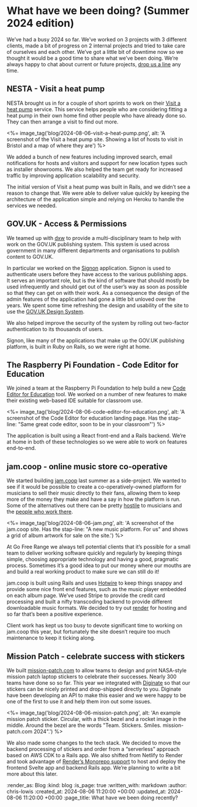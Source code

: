 # What have we been doing? (Summer 2024 edition)

We’ve had a busy 2024 so far. We’ve worked on 3 projects with 3 different clients, made a bit of progress on 2 internal projects and tried to take care of ourselves and each other. We’ve got a little bit of downtime now so we thought it would be a good time to share what we’ve been doing. We’re always happy to chat about current or future projects, [drop us a line](mailto:lets@gofreerange.com) any time.

## NESTA - Visit a heat pump

NESTA brought us in for a couple of short sprints to work on their [Visit a heat pump](https://app.visitaheatpump.com/) service. This service helps people who are considering fitting a heat pump in their own home find other people who have already done so. They can then arrange a visit to find out more.

<%= image_tag('blog/2024-08-06-visit-a-heat-pump.png', alt: 'A screenshot of the Visit a heat pump site. Showing a list of hosts to visit in Bristol and a map of where they are') %>

We added a bunch of new features including improved search, email notifications for hosts and visitors and support for new location types such as installer showrooms. We also helped the team get ready for increased traffic by improving application scalability and security.

The initial version of Visit a heat pump was built in Rails, and we didn’t see a reason to change that. We were able to deliver value quickly by keeping the architecture of the application simple and relying on Heroku to handle the services we needed.

## GOV.UK - Access & Permissions

We teamed up with [dxw](https://www.dxw.com/) to provide a multi-disciplinary team to help with work on the GOV.UK publishing system. This system is used across government in many different departments and organisations to publish content to GOV.UK.

In particular we worked on the [Signon](https://github.com/alphagov/signon) application. Signon is used to authenticate users before they have access to the various publishing apps. It serves an important role, but is the kind of software that should mostly be used infrequently and should get out of the user’s way as soon as possible so that they can get on with their work. As a consequence the design of the admin features of the application had gone a little bit unloved over the years. We spent some time refreshing the design and usability of the site to use the [GOV.UK Design System](https://design-system.service.gov.uk/).

We also helped improve the security of the system by rolling out two-factor authentication to its thousands of users.

Signon, like many of the applications that make up the GOV.UK publishing platform, is built in Ruby on Rails, so we were right at home.

## The Raspberry Pi Foundation - Code Editor for Education

We joined a team at the Raspberry Pi Foundation to help build a new [Code Editor for Education]([https://editor.raspberrypi.org/en/education](https://editor.raspberrypi.org/en/education)) tool. We worked on a number of new features to make their existing web-based IDE suitable for classroom use.

<%= image_tag('blog/2024-08-06-code-editor-for-education.png', alt: 'A screenshot of the Code Editor for education landing page. Has the stap-line: "Same great code editor, soon to be in your classroom"') %>

The application is built using a React front-end and a Rails backend. We’re at home in both of these technologies so we were able to work on features end-to-end.

## jam.coop - online music store co-operative

We started building [jam.coop](https://jam.coop) last summer as a side-project. We wanted to see if it would be possible to create a co-operatively-owned platform for musicians to sell their music directly to their fans, allowing them to keep more of the money they make and have a say in how the platform is run. Some of the alternatives out there can be pretty [hostile](https://en.wikipedia.org/wiki/Criticism\_of\_Spotify) to musicians and the [people who work there](https://jacobin.com/2023/12/bandcamp-music-streaming-sale-tech-workers-union-layoffs-organizing).

<%= image_tag('blog/2024-08-06-jam.png', alt: 'A screenshot of the jam.coop site. Has the stap-line: "A new music platform. For us" and shows a grid of album artwork for sale on the site.') %>

At Go Free Range we always tell potential clients that it’s possible for a small team to deliver working software quickly and regularly by keeping things simple, choosing appropriate technology and having a good, pragmatic process. Sometimes it’s a good idea to put our money where our mouths are and build a real working product to make sure we can still do it!

jam.coop is built using Rails and uses [Hotwire](https://hotwired.dev/) to keep things snappy and provide some nice front end features, such as the music player embedded on each album page. We’ve used Stripe to provide the credit card processing and built a nifty transcoding backend to provide different downloadable music formats. We decided to try out [render](https://render.com/) for hosting and so far that’s been a positive experience.

Client work has kept us too busy to devote significant time to working on jam.coop this year, but fortunately the site doesn’t require too much maintenance to keep it ticking along.

## Mission Patch - celebrate success with stickers

We built [mission-patch.com](https://mission-patch.com/) to allow teams to design and print NASA-style mission patch laptop stickers to celebrate their successes. Nearly 300 teams have done so so far. This year we integrated with [Diginate](https://diginate.com) so that our stickers can be nicely printed and drop-shipped directly to you. Diginate have been developing an API to make this easier and we were happy to be one of the first to use it and help them iron out some issues.

<%= image_tag('blog/2024-08-06-mission-patch.png', alt: 'An example mission patch sticker. Circular, with a thick bezel and a rocket image in the middle. Around the bezel are the words "Team. Stickers. Smiles. mission-patch.com 2024".') %>

We also made some changes to the tech stack. We decided to move the backend processing of stickers and order from a “serverless” approach based on AWS CDK to a Rails app. We also shifted from Netlify to Render and took advantage of [Render’s Monorepo support](https://docs.render.com/monorepo-support) to host and deploy the frontend Svelte app and backend Rails app. We’re planning to write a bit more about this later.

:render_as: Blog
:kind: blog
:is_page: true
:written_with: markdown
:author: chris-lowis
:created_at: 2024-08-06 11:20:00 +00:00
:updated_at: 2024-08-06 11:20:00 +00:00
:page_title: What have we been doing recently?

